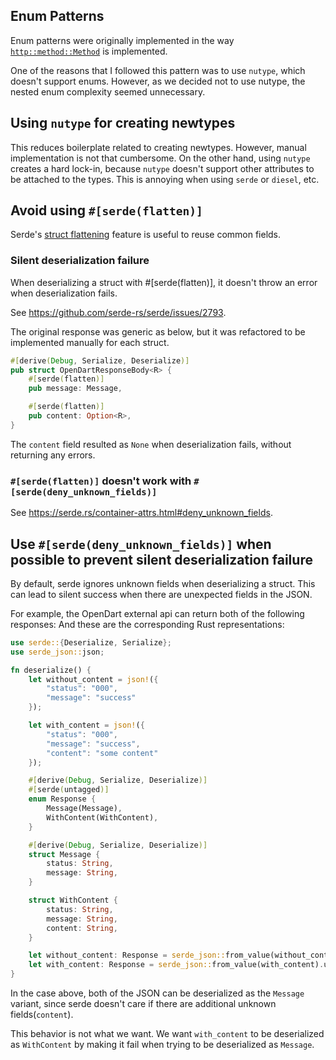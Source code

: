 ## Enum Patterns

Enum patterns were originally implemented in the way
[`http::method::Method`](https://docs.rs/http/latest/http/method/struct.Method.html) is implemented.

One of the reasons that I followed this pattern was to use `nutype`, which doesn't support enums. However, as we decided
not to use nutype, the nested enum complexity seemed unnecessary.

## Using `nutype` for creating newtypes

This reduces boilerplate related to creating newtypes. However, manual implementation is not that cumbersome. On the
other hand, using `nutype` creates a hard lock-in, because `nutype` doesn't support other attributes to be attached to
the types. This is annoying when using `serde` or `diesel`, etc.

## Avoid using `#[serde(flatten)]`

Serde's [struct flattening](https://serde.rs/attr-flatten.html#struct-flattening) feature is useful
to reuse common fields.

### Silent deserialization failure

When deserializing a struct with #[serde(flatten)], it doesn't throw an error when deserialization fails.

See <https://github.com/serde-rs/serde/issues/2793>.

The original response was generic as below, but it was refactored to be implemented manually for each struct.

```rust
#[derive(Debug, Serialize, Deserialize)]
pub struct OpenDartResponseBody<R> {
    #[serde(flatten)]
    pub message: Message,

    #[serde(flatten)]
    pub content: Option<R>,
}
```

The `content` field resulted as `None` when deserialization fails, without returning any errors.

### `#[serde(flatten)]` doesn't work with `#[serde(deny_unknown_fields)]`

See <https://serde.rs/container-attrs.html#deny_unknown_fields>.

## Use `#[serde(deny_unknown_fields)]` when possible to prevent silent deserialization failure

By default, serde ignores unknown fields when deserializing a struct.
This can lead to silent success when there are unexpected fields in the JSON.

For example, the OpenDart external api can return both of the following responses:
And these are the corresponding Rust representations:

```rust
use serde::{Deserialize, Serialize};
use serde_json::json;

fn deserialize() {
    let without_content = json!({
        "status": "000",
        "message": "success"
    });

    let with_content = json!({
        "status": "000",
        "message": "success",
        "content": "some content"
    });

    #[derive(Debug, Serialize, Deserialize)]
    #[serde(untagged)]
    enum Response {
        Message(Message),
        WithContent(WithContent),
    }

    #[derive(Debug, Serialize, Deserialize)]
    struct Message {
        status: String,
        message: String,
    }

    struct WithContent {
        status: String,
        message: String,
        content: String,
    }

    let without_content: Response = serde_json::from_value(without_content).unwrap();
    let with_content: Response = serde_json::from_value(with_content).unwrap();
}
```

In the case above, both of the JSON can be deserialized as the `Message` variant,
since serde doesn't care if there are additional unknown fields(`content`).

This behavior is not what we want.
We want `with_content` to be deserialized as `WithContent` by making it fail when trying to be deserialized as
`Message`.
